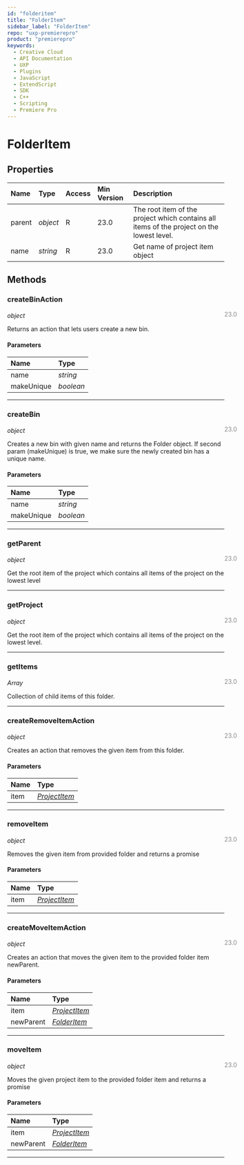 ```yaml
---
id: "folderitem"
title: "FolderItem"
sidebar_label: "FolderItem"
repo: "uxp-premierepro"
product: "premierepro"
keywords:
  - Creative Cloud
  - API Documentation
  - UXP
  - Plugins
  - JavaScript
  - ExtendScript
  - SDK
  - C++
  - Scripting
  - Premiere Pro
---
```


# FolderItem

## Properties

| Name | Type | Access | Min Version | Description |
| :------ | :------ | :------ | :------ | :------ |
| parent | *object* | R | 23.0 | The root item of the project which contains all items of the project on the lowest level. |
| name | *string* | R | 23.0 | Get name of project item object |

## Methods

### createBinAction

<span class="minversion" style="display: block; margin-bottom: -1em; margin-left: 36em; float:left; opacity:0.5;">23.0</span>

*object*

Returns an action that lets users create a new bin.
#### Parameters

| Name | Type |
| :------ | :------ |
| name | *string* |
| makeUnique | *boolean* |

___

### createBin

<span class="minversion" style="display: block; margin-bottom: -1em; margin-left: 36em; float:left; opacity:0.5;">23.0</span>

*object*

Creates a new bin with given name and returns the Folder object. If second param (makeUnique) is true, we make sure the newly created bin has a unique name.
#### Parameters

| Name | Type |
| :------ | :------ |
| name | *string* |
| makeUnique | *boolean* |

___

### getParent

<span class="minversion" style="display: block; margin-bottom: -1em; margin-left: 36em; float:left; opacity:0.5;">23.0</span>

*object*

Get the root item of the project which contains all items of the project on the lowest level

___

### getProject

<span class="minversion" style="display: block; margin-bottom: -1em; margin-left: 36em; float:left; opacity:0.5;">23.0</span>

*object*

Get the root item of the project which contains all items of the project on the lowest level.

___

### getItems

<span class="minversion" style="display: block; margin-bottom: -1em; margin-left: 36em; float:left; opacity:0.5;">23.0</span>

*Array*

Collection of child items of this folder.

___

### createRemoveItemAction

<span class="minversion" style="display: block; margin-bottom: -1em; margin-left: 36em; float:left; opacity:0.5;">23.0</span>

*object*

Creates an action that removes the given item from this folder.
#### Parameters

| Name | Type |
| :------ | :------ |
| item | [*ProjectItem*](/ppro_reference/classes/projectitem/) |

___

### removeItem

<span class="minversion" style="display: block; margin-bottom: -1em; margin-left: 36em; float:left; opacity:0.5;">23.0</span>

*object*

Removes the given item from provided folder and returns a promise
#### Parameters

| Name | Type |
| :------ | :------ |
| item | [*ProjectItem*](/ppro_reference/classes/projectitem/) |

___

### createMoveItemAction

<span class="minversion" style="display: block; margin-bottom: -1em; margin-left: 36em; float:left; opacity:0.5;">23.0</span>

*object*

Creates an action that moves the given item to the provided folder item newParent.
#### Parameters

| Name | Type |
| :------ | :------ |
| item | [*ProjectItem*](/ppro_reference/classes/projectitem/) |
| newParent | [*FolderItem*](/ppro_reference/classes/folderitem/) |

___

### moveItem

<span class="minversion" style="display: block; margin-bottom: -1em; margin-left: 36em; float:left; opacity:0.5;">23.0</span>

*object*

Moves the given project item to the provided folder item and returns a promise
#### Parameters

| Name | Type |
| :------ | :------ |
| item | [*ProjectItem*](/ppro_reference/classes/projectitem/) |
| newParent | [*FolderItem*](/ppro_reference/classes/folderitem/) |

___

